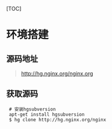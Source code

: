 [TOC]

# 环境搭建

## 源码地址

> http://hg.nginx.org/nginx.org

## 获取源码

```shell
 # 安装hgsubversion
 apt-get install hgsubversion
 $ hg clone http://hg.nginx.org/nginx
```

